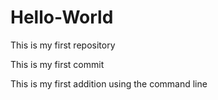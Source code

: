 # Hello-World
This is my first repository

This is my first commit

This is my first addition using the command line


